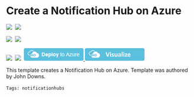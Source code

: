 # Create a Notification Hub on Azure

<IMG SRC="https://azbotstorage.blob.core.windows.net/badges/101-notification-hub/PublicLastTestDate.svg" />&nbsp;
<IMG SRC="https://azbotstorage.blob.core.windows.net/badges/101-notification-hub/PublicDeployment.svg" />&nbsp;

<IMG SRC="https://azbotstorage.blob.core.windows.net/badges/101-notification-hub/FairfaxLastTestDate.svg" />&nbsp;
<IMG SRC="https://azbotstorage.blob.core.windows.net/badges/101-notification-hub/FairfaxDeployment.svg" />&nbsp;

<IMG SRC="https://azbotstorage.blob.core.windows.net/badges/101-notification-hub/BestPracticeResult.svg" />&nbsp;
<IMG SRC="https://azbotstorage.blob.core.windows.net/badges/101-notification-hub/CredScanResult.svg" />&nbsp;
<a href="https://portal.azure.com/#create/Microsoft.Template/uri/https%3A%2F%2Fraw.githubusercontent.com%2FAzure%2Fazure-quickstart-templates%2Fmaster%2F101-notification-hub%2Fazuredeploy.json" target="_blank">
    <img src="https://raw.githubusercontent.com/Azure/azure-quickstart-templates/master/1-CONTRIBUTION-GUIDE/images/deploytoazure.png"/>
</a>
<a href="http://armviz.io/#/?load=https%3A%2F%2Fraw.githubusercontent.com%2FAzure%2Fazure-quickstart-templates%2Fmaster%2F101-notification-hub%2Fazuredeploy.json" target="_blank">
    <img src="https://raw.githubusercontent.com/Azure/azure-quickstart-templates/master/1-CONTRIBUTION-GUIDE/images/visualizebutton.png"/>
</a>

This template creates a Notification Hub on Azure. Template was authored by John Downs.

`Tags: notificationhubs`

